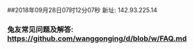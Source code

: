##2018年09月28日07时12分07秒 新址: 142.93.225.14
### 兔友常见问题及解答: https://github.com/wanggonging/d/blob/w/FAQ.md
